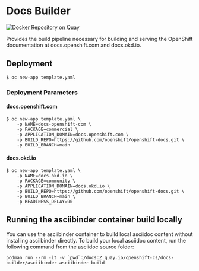 # Docs Builder

[![Docker Repository on Quay](https://quay.io/repository/openshift-cs/docs-builder/status "Docker Repository on Quay")](https://quay.io/repository/openshift-cs/docs-builder)

Provides the build pipeline necessary for building and serving the
OpenShift documentation at docs.openshift.com and docs.okd.io.

## Deployment

```
$ oc new-app template.yaml
```

### Deployment Parameters

#### docs.openshift.com

```
$ oc new-app template.yaml \
    -p NAME=docs-openshift-com \
    -p PACKAGE=commercial \
    -p APPLICATION_DOMAIN=docs.openshift.com \
    -p BUILD_REPO=https://github.com/openshift/openshift-docs.git \
    -p BUILD_BRANCH=main
```


#### docs.okd.io

```
$ oc new-app template.yaml \
    -p NAME=docs-okd-io \
    -p PACKAGE=community \
    -p APPLICATION_DOMAIN=docs.okd.io \
    -p BUILD_REPO=https://github.com/openshift/openshift-docs.git \
    -p BUILD_BRANCH=main \
    -p READINESS_DELAY=90
```

## Running the asciibinder container build locally

You can use the asciibinder container to build local asciidoc content without installing asciibinder directly. To build your local asciidoc content, run the following command from the asciidoc source folder: 

```
podman run --rm -it -v `pwd`:/docs:Z quay.io/openshift-cs/docs-builder/asciibinder asciibinder build
```